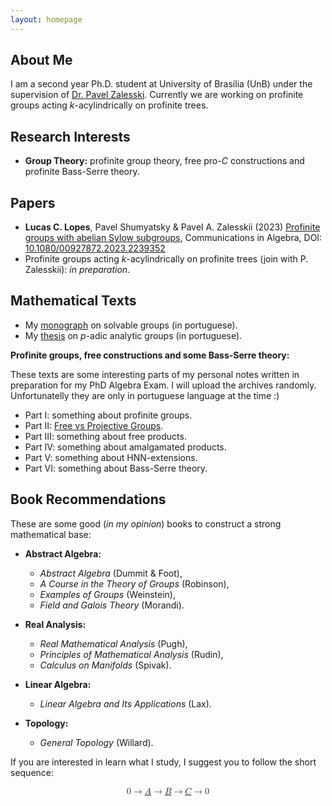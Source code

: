 ```yaml
---
layout: homepage
---
```


## About Me

I am a second year Ph.D. student at University of Brasília (UnB) under the supervision of <a href="https://www.mat.unb.br/~pz/index.html">Dr. Pavel Zalesski</a>. Currently we are working on profinite groups acting *k*-acylindrically on profinite trees.

## Research Interests

- **Group Theory:** profinite group theory, free pro-*C* constructions and profinite Bass-Serre theory.

## Papers

- **Lucas C. Lopes**, Pavel Shumyatsky & Pavel A. Zalesskii (2023) <a href="https://docs.google.com/viewer?url=https://github.com/lcorrealopes/home/raw/main/assets/files/Paper1LSZ.pdf">Profinite groups with abelian Sylow subgroups</a>, Communications in Algebra, DOI: <a href="https://doi.org/10.1080/00927872.2023.2239352">10.1080/00927872.2023.2239352</a>
- Profinite groups acting *k*-acylindrically on profinite trees (join with P. Zalesskii): *in preparation*.
 
## Mathematical Texts

- My <a href="https://docs.google.com/viewer?url=https://github.com/lcorrealopes/home/raw/main/assets/files/monograph.pdf">monograph</a> on solvable groups (in portuguese).
- My <a href="https://docs.google.com/viewer?url=https://github.com/lcorrealopes/home/raw/main/assets/files/thesis.pdf">thesis</a> on *p*-adic analytic groups (in portuguese).

**Profinite groups, free constructions and some Bass-Serre theory:**

These texts are some interesting parts of my personal notes written in preparation for my PhD Algebra Exam. I will upload the archives randomly. Unfortunatelly they are only in portuguese language at the time :)

- Part I: something about profinite groups.
- Part II: <a href="https://docs.google.com/viewer?url=https://github.com/lcorrealopes/home/raw/main/assets/files/Free-Projective.pdf">Free vs Projective Groups</a>.
- Part III: something about free products.
- Part IV: something about amalgamated products.
- Part V: something about HNN-extensions.
- Part VI: something about Bass-Serre theory.

## Book Recommendations

These are some good (*in my opinion*) books to construct a strong mathematical base:

- **Abstract Algebra:**
  - *Abstract Algebra* (Dummit & Foot),
  - *A Course in the Theory of Groups* (Robinson),
  - *Examples of Groups* (Weinstein),
  - *Field and Galois Theory* (Morandi).

- **Real Analysis:**
  - *Real Mathematical Analysis* (Pugh),
  - *Principles of Mathematical Analysis* (Rudin),
  - *Calculus on Manifolds* (Spivak).

- **Linear Algebra:**
  - *Linear Algebra and Its Applications* (Lax).

- **Topology:**
  - *General Topology* (Willard).

If you are interested in learn what I study, I suggest you to follow the short sequence: 

<math display="block" xmlns="http://www.w3.org/1998/Math/MathML">
  <mrow>
    <mn>0</mn>
    <mo>→</mo>
    <mi><a href="https://link.springer.com/book/10.1007/978-3-642-61856-7">A</a></mi>
    <mo>→</mo>
    <mi><a href="https://link.springer.com/book/10.1007/978-3-642-01642-4">B</a></mi>
    <mo>→</mo>
    <mi><a href="https://link.springer.com/book/10.1007/978-3-319-61199-0">C</a></mi>
    <mo>→</mo>
    <mn>0</mn>
  </mrow>
</math>
